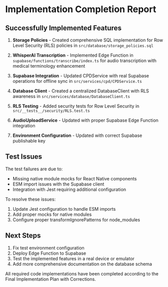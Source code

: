 # Implementation Completion Report

## Successfully Implemented Features

1. **Storage Policies** - Created comprehensive SQL implementation for Row Level Security (RLS) policies in `src/database/storage_policies.sql`

2. **WhisperAI Transcription** - Implemented Edge Function in `supabase/functions/transcribe/index.ts` for audio transcription with medical terminology enhancement

3. **Supabase Integration** - Updated CPDService with real Supabase operations for offline sync in `src/services/cpd/CPDService.ts`

4. **Database Client** - Created a centralized DatabaseClient with RLS awareness in `src/services/database/DatabaseClient.ts`

5. **RLS Testing** - Added security tests for Row Level Security in `src/__tests__/security/RLS.test.ts`

6. **AudioUploadService** - Updated with proper Supabase Edge Function integration

7. **Environment Configuration** - Updated with correct Supabase publishable key

## Test Issues

The test failures are due to:

- Missing native module mocks for React Native components
- ESM import issues with the Supabase client
- Integration with Jest requiring additional configuration

To resolve these issues:

1. Update Jest configuration to handle ESM imports
2. Add proper mocks for native modules
3. Configure proper transformIgnorePatterns for node_modules

## Next Steps

1. Fix test environment configuration
2. Deploy Edge Function to Supabase
3. Test the implemented features in a real device or emulator
4. Add more comprehensive documentation on the database schema

All required code implementations have been completed according to the Final Implementation Plan with Corrections.
